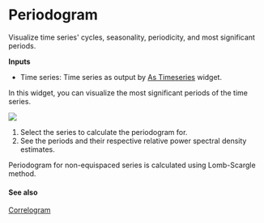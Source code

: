 Periodogram
===========

Visualize time series' cycles, seasonality, periodicity, and most significant periods.

**Inputs**

- Time series: Time series as output by [As Timeseries](as_timeseries.md) widget.

In this widget, you can visualize the most significant periods of the time series.

![](images/periodogram-stamped.png)

1. Select the series to calculate the periodogram for.
2. See the periods and their respective relative power spectral density estimates.

Periodogram for non-equispaced series is calculated using Lomb-Scargle method.

#### See also

[Correlogram](correlogram.md)
